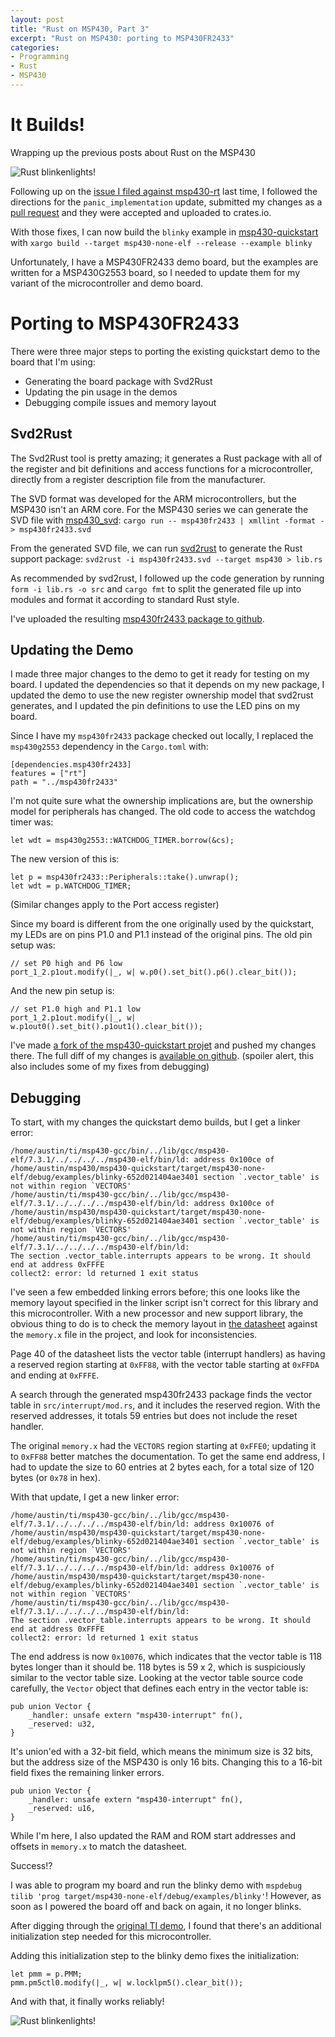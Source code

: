 ```yaml
---
layout: post
title: "Rust on MSP430, Part 3"
excerpt: "Rust on MSP430: porting to MSP430FR2433"
categories:
- Programming
- Rust
- MSP430
---
```


# It Builds!

Wrapping up the previous posts about Rust on the MSP430

![Rust blinkenlights!](/media/2018/07/21/blink.gif)

Following up on the [issue I filed against msp430-rt](https://github.com/pftbest/msp430-rt/issues/2) last time, I followed the directions for the `panic_implementation` update, submitted my changes as a [pull request](https://github.com/pftbest/msp430-rt/pull/3) and they were accepted and uploaded to crates.io.

With those fixes, I can now build the `blinky` example in [msp430-quickstart](https://github.com/japaric/msp430-quickstart) with `xargo build --target msp430-none-elf --release --example blinky`

Unfortunately, I have a MSP430FR2433 demo board, but the examples are written for a MSP430G2553 board, so I needed to update them for my variant of the microcontroller and demo board.

# Porting to MSP430FR2433

There were three major steps to porting the existing quickstart demo to the board that I'm using:

 * Generating the board package with Svd2Rust
 * Updating the pin usage in the demos
 * Debugging compile issues and memory layout

## Svd2Rust

The Svd2Rust tool is pretty amazing; it generates a Rust package with all of the register and bit definitions and access functions for a microcontroller, directly from a register description file from the manufacturer.

The SVD format was developed for the ARM microcontrollers, but the MSP430 isn't an ARM core. For the MSP430 series we can generate the SVD file with [msp430\_svd](https://github.com/pftbest/msp430_svd): `cargo run -- msp430fr2433 | xmllint -format - > msp430fr2433.svd`

From the generated SVD file, we can run [svd2rust](https://docs.rs/svd2rust/0.13.1/svd2rust/) to generate the Rust support package: `svd2rust -i msp430fr2433.svd --target msp430 > lib.rs`

As recommended by svd2rust, I followed up the code generation by running `form -i lib.rs -o src` and `cargo fmt` to split the generated file up into modules and format it according to standard Rust style.

I've uploaded the resulting [msp430fr2433 package to github](https://github.com/trainman419/msp430fr2433).

## Updating the Demo

I made three major changes to the demo to get it ready for testing on my board. I updated the dependencies so that it depends on my new package, I updated the demo to use the new register ownership model that svd2rust generates, and I updated the pin definitions to use the LED pins on my board.

Since I have my `msp430fr2433` package checked out locally, I replaced the `msp430g2553` dependency in the `Cargo.toml` with:

    [dependencies.msp430fr2433]
    features = ["rt"]
    path = "../msp430fr2433"

I'm not quite sure what the ownership implications are, but the ownership model for peripherals has changed. The old code to access the watchdog timer was:

    let wdt = msp430g2553::WATCHDOG_TIMER.borrow(&cs);

The new version of this is:

    let p = msp430fr2433::Peripherals::take().unwrap();
    let wdt = p.WATCHDOG_TIMER;

(Similar changes apply to the Port access register)

Since my board is different from the one originally used by the quickstart, my LEDs are on pins P1.0 and P1.1 instead of the original pins. The old pin setup was:

    // set P0 high and P6 low
    port_1_2.p1out.modify(|_, w| w.p0().set_bit().p6().clear_bit());

And the new pin setup is:

    // set P1.0 high and P1.1 low
    port_1_2.p1out.modify(|_, w| w.p1out0().set_bit().p1out1().clear_bit());

I've made [a fork of the msp430-quickstart projet](https://github.com/trainman419/msp430-quickstart) and pushed my changes there. The full diff of my changes is [available on github](https://github.com/trainman419/msp430-quickstart/commit/25d19011595f1b9924168e13b31a16ab2ea9d770). (spoiler alert, this also includes some of my fixes from debugging)

## Debugging

To start, with my changes the quickstart demo builds, but I get a linker error:

    /home/austin/ti/msp430-gcc/bin/../lib/gcc/msp430-elf/7.3.1/../../../../msp430-elf/bin/ld: address 0x100ce of /home/austin/msp430/msp430-quickstart/target/msp430-none-elf/debug/examples/blinky-652d021404ae3401 section `.vector_table' is not within region `VECTORS'
    /home/austin/ti/msp430-gcc/bin/../lib/gcc/msp430-elf/7.3.1/../../../../msp430-elf/bin/ld: address 0x100ce of /home/austin/msp430/msp430-quickstart/target/msp430-none-elf/debug/examples/blinky-652d021404ae3401 section `.vector_table' is not within region `VECTORS'
    /home/austin/ti/msp430-gcc/bin/../lib/gcc/msp430-elf/7.3.1/../../../../msp430-elf/bin/ld: 
    The section .vector_table.interrupts appears to be wrong. It should
    end at address 0xFFFE
    collect2: error: ld returned 1 exit status

I've seen a few embedded linking errors before; this one looks like the memory layout specified in the linker script isn't correct for this library and this microcontroller. With a new processor and new support library, the obvious thing to do is to check the memory layout in [the datasheet](http://www.ti.com/lit/ds/symlink/msp430fr2433.pdf) against the `memory.x` file in the project, and look for inconsistencies.

Page 40 of the datasheet lists the vector table (interrupt handlers) as having a reserved region starting at `0xFF88`, with the vector table starting at `0xFFDA` and ending at `0xFFFE`.

A search through the generated msp430fr2433 package finds the vector table in `src/interrupt/mod.rs`, and it includes the reserved region. With the reserved addresses, it totals 59 entries but does not include the reset handler.

The original `memory.x` had the `VECTORS` region starting at `0xFFE0`; updating it to `0xFF88` better matches the documentation. To get the same end address, I had to update the size to 60 entries at 2 bytes each, for a total size of 120 bytes (or `0x78` in hex).

With that update, I get a new linker error:

    /home/austin/ti/msp430-gcc/bin/../lib/gcc/msp430-elf/7.3.1/../../../../msp430-elf/bin/ld: address 0x10076 of /home/austin/msp430/msp430-quickstart/target/msp430-none-elf/debug/examples/blinky-652d021404ae3401 section `.vector_table' is not within region `VECTORS'
    /home/austin/ti/msp430-gcc/bin/../lib/gcc/msp430-elf/7.3.1/../../../../msp430-elf/bin/ld: address 0x10076 of /home/austin/msp430/msp430-quickstart/target/msp430-none-elf/debug/examples/blinky-652d021404ae3401 section `.vector_table' is not within region `VECTORS'
    /home/austin/ti/msp430-gcc/bin/../lib/gcc/msp430-elf/7.3.1/../../../../msp430-elf/bin/ld: 
    The section .vector_table.interrupts appears to be wrong. It should
    end at address 0xFFFE
    collect2: error: ld returned 1 exit status

The end address is now `0x10076`, which indicates that the vector table is 118 bytes longer than it should be. 118 bytes is 59 x 2, which is suspiciously similar to the vector table size. Looking at the vector table source code carefully, the `Vector` object that defines each entry in the vector table is:

    pub union Vector {
        _handler: unsafe extern "msp430-interrupt" fn(),
        _reserved: u32,
    }

It's union'ed with a 32-bit field, which means the minimum size is 32 bits, but the address size of the MSP430 is only 16 bits. Changing this to a 16-bit field fixes the remaining linker errors.

    pub union Vector {
        _handler: unsafe extern "msp430-interrupt" fn(),
        _reserved: u16,
    }

While I'm here, I also updated the RAM and ROM start addresses and offsets in `memory.x` to match the datasheet.

Success!?

I was able to program my board and run the blinky demo with `mspdebug tilib 'prog target/msp430-none-elf/debug/examples/blinky'`! However, as soon as I powered the board off and back on again, it no longer blinks.

After digging through the [original TI demo](http://software-dl.ti.com/msp430/msp430_public_sw/mcu/msp430/MSP-EXP430FR2433/latest/index_FDS.html), I found that there's an additional initialization step needed for this microcontroller.

Adding this initialization step to the blinky demo fixes the initialization:

    let pmm = p.PMM;
    pmm.pm5ctl0.modify(|_, w| w.locklpm5().clear_bit());

And with that, it finally works reliably!

![Rust blinkenlights!](/media/2018/07/21/blink.gif)
